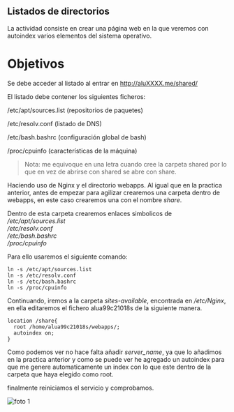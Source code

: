 ## Listados de directorios

La actividad consiste en crear una página web en la que veremos con autoindex varios elementos del sistema operativo.
# Objetivos
Se debe acceder al listado al entrar en http://aluXXXX.me/shared/

El listado debe contener los siguientes ficheros:

/etc/apt/sources.list (repositorios de paquetes)

/etc/resolv.conf (listado de DNS)

/etc/bash.bashrc (configuración global de bash)

/proc/cpuinfo (características de la máquina)

>Nota: me equivoque en una letra cuando cree la carpeta shared por lo que en vez de abrirse con shared se abre con share.

Haciendo uso de Nginx y el directorio webapps. Al igual que en la practica anterior, antes de empezar para agilizar crearemos una carpeta dentro de webapps, en este caso crearemos una con el nombre *share*.

Dentro de esta carpeta crearemos enlaces simbolicos de   
*/etc/apt/sources.list*  
*/etc/resolv.conf*  
*/etc/bash.bashrc*  
*/proc/cpuinfo*

Para ello usaremos el siguiente comando:

~~~
ln -s /etc/apt/sources.list  
ln -s /etc/resolv.conf  
ln -s /etc/bash.bashrc  
ln -s /proc/cpuinfo
~~~~
Continuando, iremos a la carpeta *sites-available*, encontrada en */etc/Nginx*, en ella editaremos el fichero alua99c21018s de la siguiente manera.

~~~
location /share{
  root /home/alua99c21018s/webapps/;
  autoindex on;
}
~~~
Como podemos ver no hace falta añadir *server_name*, ya que lo añadimos en la practica anterior y como se puede ver he agregado un autoindex para que me genere automaticamente un index con lo que este dentro de la carpeta que haya elegido como root.


finalmente reiniciamos el servicio y comprobamos.

![foto 1](./img/1.PNG)
